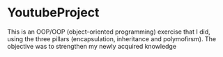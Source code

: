 # YoutubeProject
This is an OOP/OOP (object-oriented programming) exercise that I did, using the three pillars (encapsulation, inheritance and polymofirsm). The objective was to strengthen my newly acquired knowledge
